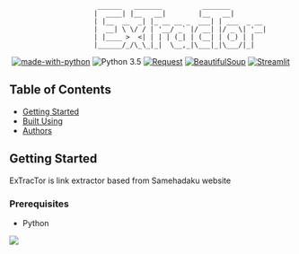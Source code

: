 ```
                      ______   _______          _______         
                     |  ____| |__   __|        |__   __|        
                     | |__  __  _| |_ __ __ _  ___| | ___  _ __ 
                     |  __| \ \/ / | '__/ _` |/ __| |/ _ \| '__|
                     | |____ >  <| | | | (_| | (__| | (_) | |   
                     |______/_/\_\_|_|  \__,_|\___|_|\___/|_|   

```                                          

<div align="center">

</div>

<div align="center">

[![made-with-python](https://img.shields.io/badge/Made%20with-Python-1f425f.svg)](https://www.python.org/)
![Python 3.5](https://img.shields.io/badge/Python-3.6%2B-blue.svg)
[![Request](https://img.shields.io/badge/Request-white?logo=python&logoColor=black)](https://)
[![BeautifulSoup](https://img.shields.io/badge/BeautifulSoup-white?logo=python&logoColor=black)](https://)
[![Streamlit](https://img.shields.io/badge/Streamlit-red?logo=python&logoColor=white)](https://)  
</div>

## Table of Contents
- [Getting Started](#getting_started)
- [Built Using](#built_using)
- [Authors](#authors)

## Getting Started <a name = "getting_started"></a>
ExTracTor is link extractor based from Samehadaku website

### Prerequisites
- Python

![](https://i.ibb.co/q5CpYhQ/2023-02-08-09-41-13.gif)
